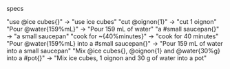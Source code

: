 specs

"use @ice cubes{}" -> "use ice cubes"
"cut @oignon{1}" -> "cut 1 oignon"
"Pour @water{159%mL}" -> "Pour 159 mL of water"
"a #small saucepan{}" -> "a small saucepan"
"cook for ~{40%minutes}" -> "cook for 40 minutes"
"Pour @water{159%mL} into a #small saucepan{}" -> "Pour 159 mL of water into a small saucepan"
"Mix @ice cubes{}, @oignon{1} and @water{30%g} into a #pot{}" -> "Mix ice cubes, 1 oignon and 30 g of water into a pot"
